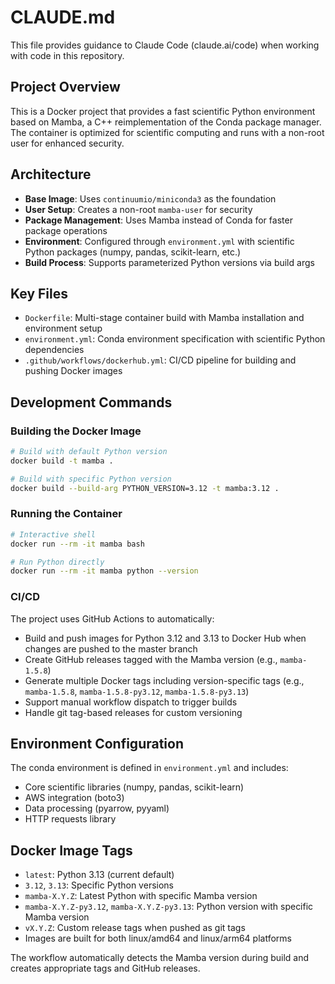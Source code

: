 # CLAUDE.md

This file provides guidance to Claude Code (claude.ai/code) when working with code in this repository.

## Project Overview

This is a Docker project that provides a fast scientific Python environment based on Mamba, a C++ reimplementation of the Conda package manager. The container is optimized for scientific computing and runs with a non-root user for enhanced security.

## Architecture

- **Base Image**: Uses `continuumio/miniconda3` as the foundation
- **User Setup**: Creates a non-root `mamba-user` for security
- **Package Management**: Uses Mamba instead of Conda for faster package operations
- **Environment**: Configured through `environment.yml` with scientific Python packages (numpy, pandas, scikit-learn, etc.)
- **Build Process**: Supports parameterized Python versions via build args

## Key Files

- `Dockerfile`: Multi-stage container build with Mamba installation and environment setup
- `environment.yml`: Conda environment specification with scientific Python dependencies
- `.github/workflows/dockerhub.yml`: CI/CD pipeline for building and pushing Docker images

## Development Commands

### Building the Docker Image
```bash
# Build with default Python version
docker build -t mamba .

# Build with specific Python version
docker build --build-arg PYTHON_VERSION=3.12 -t mamba:3.12 .
```

### Running the Container
```bash
# Interactive shell
docker run --rm -it mamba bash

# Run Python directly
docker run --rm -it mamba python --version
```

### CI/CD
The project uses GitHub Actions to automatically:
- Build and push images for Python 3.12 and 3.13 to Docker Hub when changes are pushed to the master branch
- Create GitHub releases tagged with the Mamba version (e.g., `mamba-1.5.8`)
- Generate multiple Docker tags including version-specific tags (e.g., `mamba-1.5.8`, `mamba-1.5.8-py3.12`, `mamba-1.5.8-py3.13`)
- Support manual workflow dispatch to trigger builds
- Handle git tag-based releases for custom versioning

## Environment Configuration

The conda environment is defined in `environment.yml` and includes:
- Core scientific libraries (numpy, pandas, scikit-learn)
- AWS integration (boto3)
- Data processing (pyarrow, pyyaml)
- HTTP requests library

## Docker Image Tags

- `latest`: Python 3.13 (current default)
- `3.12`, `3.13`: Specific Python versions
- `mamba-X.Y.Z`: Latest Python with specific Mamba version
- `mamba-X.Y.Z-py3.12`, `mamba-X.Y.Z-py3.13`: Python version with specific Mamba version
- `vX.Y.Z`: Custom release tags when pushed as git tags
- Images are built for both linux/amd64 and linux/arm64 platforms

The workflow automatically detects the Mamba version during build and creates appropriate tags and GitHub releases.